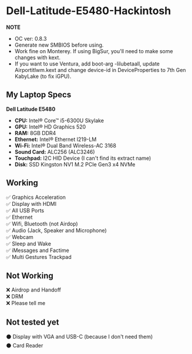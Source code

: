 # Dell-Latitude-E5480-Hackintosh
**NOTE**
* OC ver: 0.8.3
* Generate new SMBIOS before using.
* Work fine on Monterey. If using BigSur, you'll need to make some changes with kext.
* If you want to use Ventura, add boot-arg -lilubetaall, update Airportitlwm.kext and change device-id in DeviceProperties to 7th Gen KabyLake (to fix iGPU).

## My Laptop Specs

**Dell Latitude E5480**
- **CPU:** Intel® Core™ i5-6300U Skylake
- **GPU:** Intel® HD Graphics 520
- **RAM:** 8GB DDR4
- **Ethernet:** Intel® Ethernet I219-LM
- **Wi-Fi:** Intel® Dual Band Wireless-AC 3168
- **Sound Card:** ALC256 (ALC3246)
- **Touchpad:** I2C HID Device (I can't find its extract name)
- **Disk:** SSD Kingston NV1 M.2 PCIe Gen3 x4 NVMe

## Working
✅ Graphics Acceleration  
✅ Display with HDMI  
✅ All USB Ports  
✅ Ethernet  
✅ Wifi, Bluetooth (not Airdop)  
✅ Audio (Jack, Speaker and Microphone)  
✅ Webcam  
✅ Sleep and Wake  
✅ iMessages and Factime  
✅ Multi Gestures Trackpad  

## Not Working
❌ Airdrop and Handoff  
❌ DRM  
❌ Please tell me  

## Not tested yet
⚫ Display with VGA and USB-C (because I don't need them)  
⚫ Card Reader  
